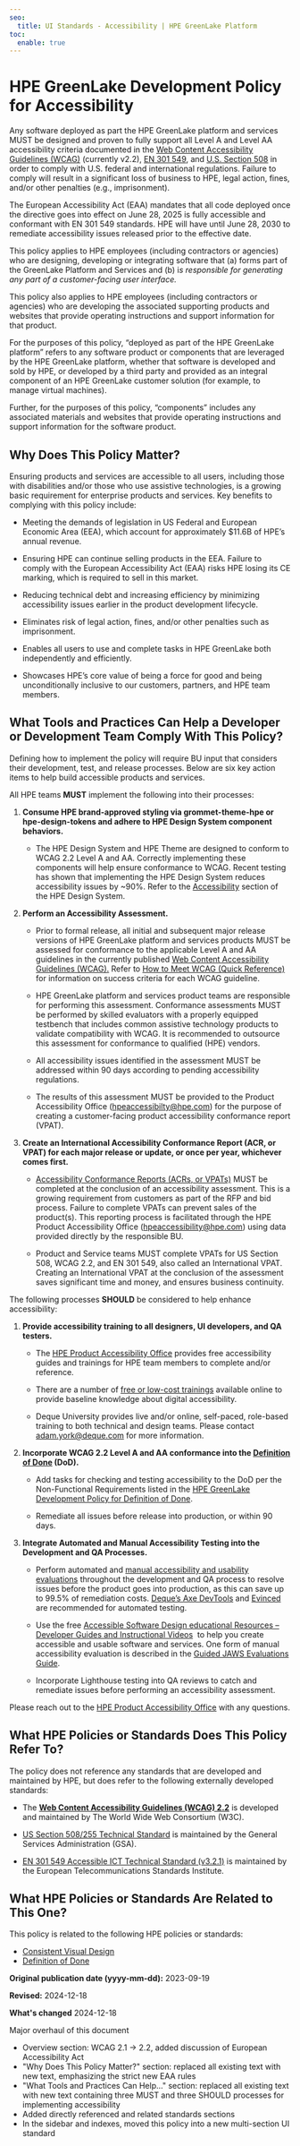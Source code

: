 ```yaml
---
seo:
  title: UI Standards - Accessibility | HPE GreenLake Platform
toc:
  enable: true
---
```


# HPE GreenLake Development Policy for Accessibility

Any software deployed as part the HPE GreenLake platform and services MUST be designed and proven to fully support all Level A and Level AA accessibility criteria documented in the [Web Content Accessibility Guidelines (WCAG)](https://www.w3.org/WAI/standards-guidelines/) (currently v2.2), [EN 301 549](https://www.etsi.org/deliver/etsi_en/301500_301599/301549/03.02.01_60/en_301549v030201p.pdf), and [U.S. Section 508](https://www.access-board.gov/ict/#about-the-ict-accessibility-standards) in order to comply with U.S. federal and international regulations. Failure to comply will result in a significant loss of business to HPE, legal action, fines, and/or other penalties (e.g., imprisonment).

The European Accessibility Act (EAA) mandates that all code deployed once the directive goes into effect on June 28, 2025 is fully accessible and conformant with EN 301 549 standards. HPE will have until June 28, 2030 to remediate accessibility issues released prior to the effective date.

This policy applies to HPE employees (including contractors or agencies) who are designing, developing or integrating software that (a) forms part of the GreenLake Platform and Services and (b) i*s responsible for generating any part of a customer-facing user interface.*

This policy also applies to HPE employees (including contractors or agencies) who are developing the associated supporting products and websites that provide operating instructions and support information for that product.

For the purposes of this policy, “deployed as part of the HPE GreenLake platform” refers to any software product or components that are leveraged by the HPE GreenLake platform, whether that software is developed and sold by HPE, or developed by a third party and provided as an integral component of an HPE GreenLake customer solution (for example, to manage virtual machines).

Further, for the purposes of this policy, “components” includes any associated materials and websites that provide operating instructions and support information for the software product.

## Why Does This Policy Matter?

Ensuring products and services are accessible to all users, including those with disabilities and/or those who use assistive technologies, is a growing basic requirement for enterprise products and services. Key benefits to complying with this policy include:

- Meeting the demands of legislation in US Federal and European Economic Area (EEA), which account for approximately \$11.6B of HPE’s annual revenue.

- Ensuring HPE can continue selling products in the EEA. Failure to comply with the European Accessibility Act (EAA) risks HPE losing its CE marking, which is required to sell in this market.

- Reducing technical debt and increasing efficiency by minimizing accessibility issues earlier in the product development lifecycle.

- Eliminates risk of legal action, fines, and/or other penalties such as imprisonment.

- Enables all users to use and complete tasks in HPE GreenLake both independently and efficiently.

- Showcases HPE’s core value of being a force for good and being unconditionally inclusive to our customers, partners, and HPE team members.

## What Tools and Practices Can Help a Developer or Development Team Comply With This Policy?

Defining how to implement the policy will require BU input that considers their development, test, and release processes. Below are six key action items to help build accessible products and services.

All HPE teams **MUST** implement the following into their processes:

1. **Consume HPE brand-approved styling via grommet-theme-hpe or hpe-design-tokens and adhere to HPE Design System component behaviors.**

    - The HPE Design System and HPE Theme are designed to conform to WCAG 2.2 Level A and AA. Correctly implementing these components will help ensure conformance to WCAG. Recent testing has shown that implementing the HPE Design System reduces accessibility issues by ~90%. Refer to the [Accessibility](https://design-system.hpe.design/foundation/accessibility) section of the HPE Design System.

2. **Perform an Accessibility Assessment.**

    - Prior to formal release, all initial and subsequent major release versions of HPE GreenLake platform and services products MUST be assessed for conformance to the applicable Level A and AA guidelines in the currently published [Web Content Accessibility Guidelines (WCAG).](https://www.w3.org/TR/WCAG22/) Refer to [How to Meet WCAG (Quick Reference)](https://www.w3.org/WAI/WCAG22/quickref/?versions=2.2&currentsidebar=%23col_overview#top) for information on success criteria for each WCAG guideline.

    - HPE GreenLake platform and services product teams are responsible for performing this assessment. Conformance assessments MUST be performed by skilled evaluators with a properly equipped testbench that includes common assistive technology products to validate compatibility with WCAG. It is recommended to outsource this assessment for conformance to qualified (HPE) vendors.

    - All accessibility issues identified in the assessment MUST be addressed within 90 days according to pending accessibility regulations.

    - The results of this assessment MUST be provided to the Product Accessibility Office (<hpeaccessibilty@hpe.com>) for the purpose of creating a customer-facing product accessibility conformance report (VPAT).

3. **Create an International Accessibility Conformance Report (ACR, or VPAT) for each major release or update, or once per year, whichever comes first.**

    - [Accessibility Conformance Reports (ACRs, or VPATs)](https://www.section508.gov/sell/vpat/) MUST be completed at the conclusion of an accessibility assessment. This is a growing requirement from customers as part of the RFP and bid process. Failure to complete VPATs can prevent sales of the product(s). This reporting process is facilitated through the HPE Product Accessibility Office (<hpeaccessibility@hpe.com>) using data provided directly by the responsible BU.

    - Product and Service teams MUST complete VPATs for US Section 508, WCAG 2.2, and EN 301 549, also called an International VPAT. Creating an International VPAT at the conclusion of the assessment saves significant time and money, and ensures business continuity.

The following processes **SHOULD** be considered to help enhance accessibility:

1. **Provide accessibility training to all designers, UI developers, and QA testers.**

    - The [HPE Product Accessibility Office](https://hpe.sharepoint.com/sites/F5/CTO/Office/Accessibility/Pages/index.aspx) provides free accessibility guides and trainings for HPE team members to complete and/or reference.

    - There are a number of [free or low-cost trainings](https://www.section508.gov/training/) available online to provide baseline knowledge about digital accessibility.

    - Deque University provides live and/or online, self-paced, role-based training to both technical and design teams. Please contact <adam.york@deque.com> for more information.

2. **Incorporate WCAG 2.2 Level A and AA conformance into the [Definition of Done](definition-of-done-policy.md) (DoD).**

    - Add tasks for checking and testing accessibility to the DoD per the Non-Functional Requirements listed in the [HPE GreenLake Development Policy for Definition of Done](definition-of-done-policy.md).

    - Remediate all issues before release into production, or within 90 days.

3. **Integrate Automated and Manual Accessibility Testing into the Development and QA Processes.**

    - Perform automated and [manual accessibility and usability evaluations](https://www.w3.org/WAI/test-evaluate/involving-users/) throughout the development and QA process to resolve issues before the product goes into production, as this can save up to 99.5% of remediation costs. [Deque’s Axe DevTools](https://www.deque.com/axe/?branded=&utm_term=deque%20axe&utm_campaign=Search+-+axe+Pro+-+Branded&utm_source=adwords&utm_medium=ppc&hsa_src=g&hsa_ad=431265982275&hsa_tgt=aud-1249912087819:kwd-942967158653&hsa_mt=e&hsa_ver=3&hsa_acc=7854167720&hsa_kw=deque%20axe&hsa_grp=76354481701&hsa_cam=6769485255&hsa_net=adwords&gad_source=1&gclid=Cj0KCQjwiOy1BhDCARIsADGvQnBUjBGTZfWc4sTuaohph8BelVOew4icocL1LAw2BMfjpQbsnyeB5rcaAug6EALw_wcB) and [Evinced](https://www.evinced.com/) are recommended for automated testing.

    - Use the free [Accessible Software Design educational Resources – Developer Guides and Instructional Videos](https://hpe.sharepoint.com/sites/f5/cto/office/Accessibility/Pages/accessible-web-software-and-hardware-design.aspx)  to help you create accessible and usable software and services. One form of manual accessibility evaluation is described in the [Guided JAWS Evaluations Guide](https://hpe.sharepoint.com/:b:/r/sites/F5/CTO/Office/Accessibility/Documents/Developer%20Guides/Developer%20Guide%20-%20Guided%20JAWS%20Evaluations%20Aug_%202023%20v1.pdf?csf=1&web=1&e=PYGrO5).

    - Incorporate Lighthouse testing into QA reviews to catch and remediate issues before performing an accessibility assessment.

Please reach out to the [HPE Product Accessibility Office](mailto:hpeaccessibility@hpe.com) with any questions.

## What HPE Policies or Standards Does This Policy Refer To?

The policy does not reference any standards that are developed and maintained by HPE, but does refer to the following externally developed standards:

- The [**Web Content Accessibility Guidelines (WCAG) 2.2**](https://www.w3.org/TR/WCAG22/) is developed and maintained by The World Wide Web Consortium (W3C).

- [US Section 508/255 Technical Standard](https://www.access-board.gov/ict/#about-the-ict-accessibility-standards) is maintained by the General Services Administration (GSA).

- [EN 301 549 Accessible ICT Technical Standard (v3.2.1)](https://www.etsi.org/deliver/etsi_en/301500_301599/301549/03.02.01_60/en_301549v030201p.pdf) is maintained by the European Telecommunications Standards Institute.

## What HPE Policies or Standards Are Related to This One?

This policy is related to the following HPE policies or standards:

- [Consistent Visual Design](../ratified/ui/ui-consistent-visual-design.md)
- [Definition of Done](definition-of-done-policy.md)

**Original publication date (yyyy-mm-dd):** 2023-09-19

**Revised:** 2024-12-18

**What's changed** 2024-12-18

Major overhaul of this document

- Overview section:  WCAG 2.1 -> 2.2, added discussion of European Accessibility Act
- "Why Does This Policy Matter?" section: replaced all existing text with new text, emphasizing the strict new EAA rules
- "What Tools and Practices Can Help..." section: replaced all existing text with new text containing three MUST and three SHOULD processes for implementing accessibility
- Added directly referenced and related standards sections
- In the sidebar and indexes, moved this policy into a new multi-section UI standard
